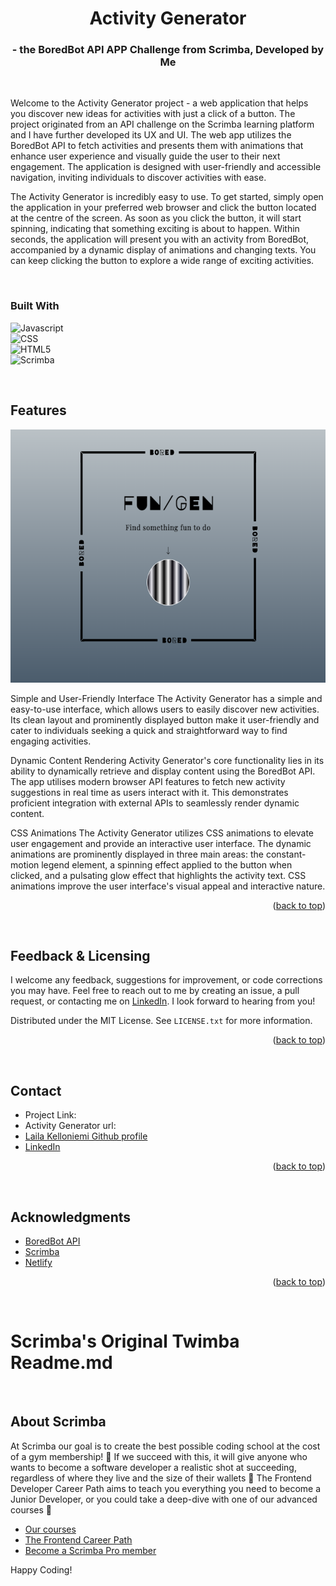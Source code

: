<a id="readme-top"></a>


<!-- ABOUT THE PROJECT -->
<h1 align="center">Activity Generator</h1>
<h3 align="center">- the BoredBot API APP Challenge from Scrimba, Developed by Me</h3>

<p>&nbsp;</p>

Welcome to the Activity Generator project - a web application that helps you discover new ideas for activities with just a click of a button. The project originated from an API challenge on the Scrimba learning platform and I have further developed its UX and UI. The web app utilizes the BoredBot API to fetch activities and presents them with animations that enhance user experience and visually guide the user to their next engagement. The application is designed with user-friendly and accessible navigation, inviting individuals to discover activities with ease.

The Activity Generator is incredibly easy to use. To get started, simply open the application in your preferred web browser and click the button located at the centre of the screen. As soon as you click the button, it will start spinning, indicating that something exciting is about to happen. Within seconds, the application will present you with an activity from BoredBot, accompanied by a dynamic display of animations and changing texts. You can keep clicking the button to explore a wide range of exciting activities.
<p>&nbsp;</p>

### Built With


![Javascript](https://img.shields.io/badge/JavaScript-323330?style=for-the-badge&logo=javascript&logoColor=F7DF1)    
![CSS](https://img.shields.io/badge/CSS-239120?&style=for-the-badge&logo=css3&logoColor=white)    
![HTML5](https://img.shields.io/badge/HTML5-E34F26?style=for-the-badge&logo=html5&logoColor=white)    
![Scrimba](https://img.shields.io/badge/scrimba-2B283A?style=for-the-badge&logo=scrimba&logoColor=white)    

<p>&nbsp;</p>

## Features

<div align="center">
    <img src="images/Screenshot-Activity-Generator.png" alt="image of Activity Generator's landing page" width="600" height="405">
 </div>

Simple and User-Friendly Interface
The Activity Generator has a simple and easy-to-use interface, which allows users to easily discover new activities. Its clean layout and prominently displayed button make it user-friendly and cater to individuals seeking a quick and straightforward way to find engaging activities.

Dynamic Content Rendering
Activity Generator's core functionality lies in its ability to dynamically retrieve and display content using the BoredBot API. The app utilises modern browser API features to fetch new activity suggestions in real time as users interact with it. This demonstrates proficient integration with external APIs to seamlessly render dynamic content.

CSS Animations
The Activity Generator utilizes CSS animations to elevate user engagement and provide an interactive user interface. The dynamic animations are prominently displayed in three main areas: the constant-motion legend element, a spinning effect applied to the button when clicked, and a pulsating glow effect that highlights the activity text. CSS animations improve the user interface's visual appeal and interactive nature.


<p align="right">(<a href="#readme-top">back to top</a>)</p>
<p>&nbsp;</p>

## Feedback & Licensing

I welcome any feedback, suggestions for improvement, or code corrections you may have. Feel free to reach out to me by creating an issue, a pull request, or contacting me on [LinkedIn](https://www.linkedin.com/in/laila-kelloniemi). I look forward to hearing from you!

Distributed under the MIT License. See `LICENSE.txt` for more information.

<p align="right">(<a href="#readme-top">back to top</a>)</p>
<p>&nbsp;</p>

## Contact

+ Project Link: []()  
+ Activity Generator url: []()  
+ [Laila Kelloniemi Github profile](https://github.com/laila-kelloniemi)   
+ [LinkedIn](https://www.linkedin.com/in/laila-kelloniemi)   

<p align="right">(<a href="#readme-top">back to top</a>)</p>
<p>&nbsp;</p>

## Acknowledgments

+ [BoredBot API](https://www.boredapi.com/)
+ [Scrimba](https://scrimba.com/)  
+ [Netlify](https://www.netlify.com/)

<p align="right">(<a href="#readme-top">back to top</a>)</p>
<p>&nbsp;</p>

# Scrimba's Original Twimba Readme.md
<p>&nbsp;</p>

## About Scrimba

At Scrimba our goal is to create the best possible coding school at the cost of a gym membership! 💜
If we succeed with this, it will give anyone who wants to become a software developer a realistic shot at succeeding, regardless of where they live and the size of their wallets 🎉
The Frontend Developer Career Path aims to teach you everything you need to become a Junior Developer, or you could take a deep-dive with one of our advanced courses 🚀

- [Our courses](https://scrimba.com/allcourses)
- [The Frontend Career Path](https://scrimba.com/learn/frontend)
- [Become a Scrimba Pro member](https://scrimba.com/pricing)

Happy Coding!
